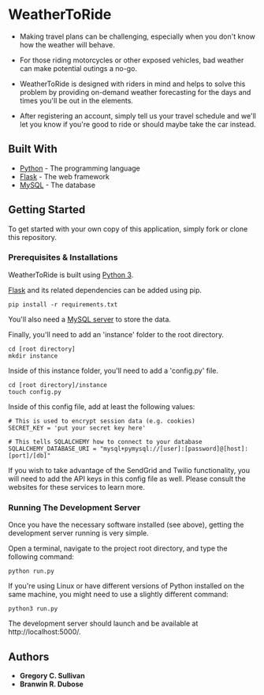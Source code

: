 # WeatherToRide

* Making travel plans can be challenging, especially when you don't know how the weather will behave.

* For those riding motorcycles or other exposed vehicles, bad weather can make potential outings a no-go.

* WeatherToRide is designed with riders in mind and helps to solve this problem by providing on-demand weather forecasting for the days and times you'll be out in the elements.

* After registering an account, simply tell us your travel schedule and we'll let you know if you're good to ride or should maybe take the car instead.

## Built With

* [Python](https://www.python.org/) - The programming language
* [Flask](http://flask.pocoo.org/) - The web framework
* [MySQL](https://www.mysql.com/) - The database

## Getting Started

To get started with your own copy of this application, simply fork or clone this repository.

### Prerequisites & Installations

WeatherToRide is built using [Python 3](https://www.python.org/).

[Flask](http://flask.pocoo.org/) and its related dependencies can be added using pip.

```
pip install -r requirements.txt
```

You'll also need a [MySQL server](https://www.mysql.com/) to store the data.

Finally, you'll need to add an 'instance' folder to the root directory.

```
cd [root directory]
mkdir instance
```

Inside of this instance folder, you'll need to add a 'config.py' file.

```
cd [root directory]/instance
touch config.py
```

Inside of this config file, add at least the following values:

```
# This is used to encrypt session data (e.g. cookies)
SECRET_KEY = 'put your secret key here'

# This tells SQLALCHEMY how to connect to your database
SQLALCHEMY_DATABASE_URI = "mysql+pymysql://[user]:[password]@[host]:[port]/[db]"
```

If you wish to take advantage of the SendGrid and Twilio functionality, you will need to add the API keys in this config file as well. Please consult the websites for these services to learn more.

### Running The Development Server

Once you have the necessary software installed (see above), getting the development server running is very simple.

Open a terminal, navigate to the project root directory, and type the following command:

```
python run.py
```

If you're using Linux or have different versions of Python installed on the same machine, you might need to use a slightly different command:

```
python3 run.py
```

The development server should launch and be available at http://localhost:5000/.

## Authors

* **Gregory C. Sullivan**
* **Branwin R. Dubose**
